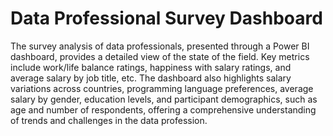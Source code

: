 # Data Professional Survey Dashboard
The survey analysis of data professionals, presented through a Power BI dashboard, provides a detailed view of the state of the field. Key metrics include work/life balance ratings, happiness with salary ratings, and average salary by job title, etc. The dashboard also highlights salary variations across countries, programming language preferences, average salary by gender, education levels, and participant demographics, such as age and number of respondents, offering a comprehensive understanding of trends and challenges in the data profession.
